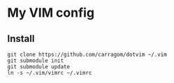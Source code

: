# My VIM config

## Install

    git clone https://github.com/carragom/dotvim ~/.vim
    git submodule init
    git submodule update
    ln -s ~/.vim/vimrc ~/.vimrc

